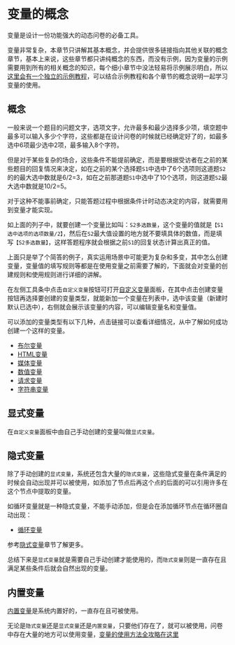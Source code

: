 # 变量的概念

变量是设计一份功能强大的动态问卷的必备工具。

变量非常复杂，本章节只讲解其基本概念，并会提供很多链接指向其他关联的概念章节，基本上来说，这些章节都只讲纯概念的东西，而没有示例，因为变量的示例需要用到所有的相关概念的知识，每个细小章节中没法轻易将示例展示明白，所以[这里会有一个独立的示例教程](./demo.md)，可以结合示例教程和各个章节的概念说明一起学习变量的使用。

## 概念
一般来说一个题目的问题文字，选项文字，允许最多和最少选择多少项，填空题中最多可以输入多少个字符，这些都是在设计问卷的时候就已经确定好了的，如最多选中6项最少选中2项，最多输入8个字符。

但是对于某些复杂的场合，这些条件不能提前确定，而是要根据受访者在之前的某些题目的回复情况来决定，如在之前的某个选择题`S1`中选中了6个选项则这道题`S2`的的最大选中数就是6/2=3，如在之前那道题`S1`中选中了10个选项，则这道题`S2`最大选中数就是10/2=5。

对于这种不能事前确定，只能答题过程中根据条件计时动态决定的内容，就需要用到变量才能实现。

如上面的列子中，就要创建一个变量比如叫：`S2多选数量`，这个变量的值就是`【S1选中选项的选项数量/2】`，然后在`S2`最大值设置的地方就不要填具体的数值，而是填写`【S2多选数量】`，这样答题程序就会根据之前`S1`的回复状态计算出真正的值。

上面只是举了个简答的例子，真实运用场景中可能更为复杂和多变，其中怎么创建变量，变量值的填写规则等都是在使用变量之前需要了解的，下面就会对变量的创建规则和使用规则进行详细的讲解。


在左侧工具条中点击`自定义变量`按钮可打开[自定义变量](../layout/toolbar.md#自定义变量)面板，在其中点击创建变量按钮再选择要创建的变量类型，就能新加一个变量在列表中，选中该变量（新建时默认已选中），右侧就会展示该变量的内容，可以编辑变量名和变量值。

可以添加的变量类型有以下几种，点击链接可以查看详细情况，从中了解如何成功创建一个这样的变量。

+ [布尔变量](./boolean-type.md)
+ [HTML变量](./html-type.md)
+ [媒体变量](./media-type.md)
+ [数值变量](./number-type.md)
+ [请求变量](./request-type.md)
+ [字符串变量](./string-type.md)

## 显式变量

在`自定义变量`面板中由自己手动创建的变量叫做`显式变量`。

## 隐式变量

除了手动创建的`显式变量`，系统还包含大量的`隐式变量`，这些隐式变量在条件满足的时候会自动出现并可以被使用，如添加了节点后再这个点的后面的可以引用许多在这个节点中提取的变量。

如循环变量就是一种隐式变量，不能手动添加，但是会在添加循环节点在循环圈自动出现：
+ [循环变量](./loop-type.md)

参考[隐式变量](./implicit.md)章节了解更多。

总结下来是`显式变量`就是需要自己手动创建才能使用的，而`隐式变量`则是一直存在且满足某些条件后就会自然出现的变量。

## 内置变量
[内置变量](./build-in.md)是系统内置好的，一直存在且可被使用。

无论是`隐式变量`还是`显式变量`还是`内置变量`，只要他们存在了，就可以被使用，问卷中存在大量的地方可以使用变量，[变量的使用方法全攻略在这里](./usage.md)



